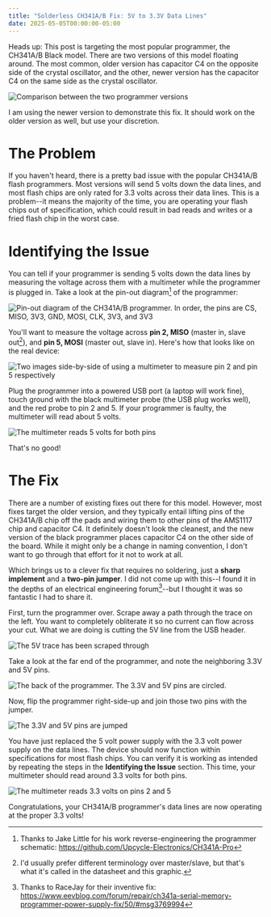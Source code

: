 ```yaml
---
title: "Solderless CH341A/B Fix: 5V to 3.3V Data Lines"
date: 2025-05-05T00:00:00-05:00
---
```


Heads up: This post is targeting the most popular
programmer, the CH341A/B Black model. There are two versions
of this model floating around. The most common, older
version has capacitor C4 on the opposite side of the crystal
oscillator, and the other, newer version has the capacitor
C4 on the same side as the crystal oscillator.

![Comparison between the two programmer versions](/images/ch341ab-fix/ch341ab-old-new.jpg)

I am using
the newer version to demonstrate this fix. It should work on
the older version as well, but use your discretion.

# The Problem

If you haven't heard, there is a pretty bad issue with the
popular CH341A/B flash programmers. Most versions will send
5 volts down the data lines, and most flash chips are only
rated for 3.3 volts across their data lines. This is a
problem--it means the majority of the time, you are
operating your flash chips out of specification, which could
result in bad reads and writes or a fried flash chip in the
worst case.

# Identifying the Issue

You can tell if your programmer is sending 5 volts down the
data lines by measuring the voltage across them with a
multimeter while the programmer is plugged in. Take a look
at the pin-out diagram[^1] of the programmer:

![Pin-out diagram of the CH341A/B programmer. In order, the pins are CS, MISO, 3V3, GND, MOSI, CLK, 3V3, and 3V3](/images/ch341ab-fix/ch341ab-pin-out.jpg)

You'll want to measure the voltage across **pin 2, MISO**
(master in, slave out[^2]), and **pin 5, MOSI** (master out,
slave in). Here's how that looks like on the real device:

![Two images side-by-side of using a multimeter to measure pin 2 and pin 5 respectively](/images/ch341ab-fix/ch341ab-miso-mosi.jpg)

Plug the programmer into a powered USB port (a laptop will
work fine), touch ground with the black multimeter probe (the USB plug
works well), and the red probe to pin 2 and 5. If your
programmer is faulty, the multimeter will read about 5
volts.

![The multimeter reads 5 volts for both pins](/images/ch341ab-fix/ch341ab-5v.jpg)

That's no good!

# The Fix

There are a number of existing fixes out there for this
model. However, most fixes target the older version, and
they typically entail lifting pins of the CH341A/B chip off
the pads and wiring them to other pins of the AMS1117 chip
and capacitor C4. It definitely doesn't look the cleanest,
and the new version of the black programmer places capacitor
C4 on the other side of the board. While it might only be a
change in naming convention, I don't want to go through that
effort for it not to work at all.

Which brings us to a clever fix that requires no soldering,
just a **sharp implement** and a **two-pin jumper**. I did not come up
with this--I found it in the depths of an electrical
engineering forum[^3]--but I thought it was so fantastic I had
to share it.

First, turn the programmer over. Scrape away a path through
the trace on the left. You want to completely obliterate it
so no current can flow across your cut. What we are doing is
cutting the 5V line from the USB header.

![The 5V trace has been scraped through](/images/ch341ab-fix/ch341ab-trace.jpg)

Take a look at the far end of the programmer, and note the
neighboring 3.3V and 5V pins.

![The back of the programmer. The 3.3V and 5V pins are circled.](/images/ch341ab-fix/ch341ab-back.jpg)

Now, flip the programmer right-side-up and join those two pins with the jumper.

![The 3.3V and 5V pins are jumped](/images/ch341ab-fix/ch341ab-jumper.jpg)

You have just replaced the 5 volt power supply with the 3.3
volt power supply on the data lines. The device should now
function within specifications for most flash chips. You can
verify it is working as intended by repeating the steps in
the **Identifying the Issue** section. This time, your
multimeter should read around 3.3 volts for both pins.

![The multimeter reads 3.3 volts on pins 2 and 5](/images/ch341ab-fix/ch341ab-3v3.jpg)

Congratulations, your CH341A/B programmer's data lines are
now operating at the proper 3.3 volts!

[^1]: Thanks to Jake Little for his work reverse-engineering
    the programmer schematic:
    https://github.com/Upcycle-Electronics/CH341A-Pro
[^2]: I'd usually prefer different terminology over
    master/slave, but that's what it's called in the
    datasheet and this graphic.
[^3]: Thanks to RaceJay for their inventive fix:
    https://www.eevblog.com/forum/repair/ch341a-serial-memory-programmer-power-supply-fix/50/#msg3769994


